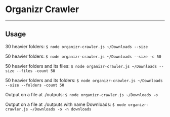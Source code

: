 # Organizr Crawler

---

## Usage

30 heavier folders: `$ node organizr-crawler.js ~/Downloads --size`


50 heavier folders: `$ node organizr-crawler.js ~/Downloads --size -c 50`

50 heavier folders and its files: `$ node organizr-crawler.js ~/Downloads --size --files -count 50`

50 heavier folders and its folders: `$ node organizr-crawler.js ~/Downloads --size --folders -count 50`

Output on a file at ./outputs: `$ node organizr-crawler.js ~/Downloads -o`

Output on a file at ./outputs with name Downloads: `$ node organizr-crawler.js ~/Downloads -o -n downloads`